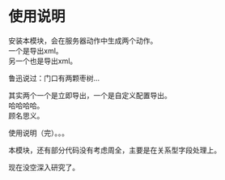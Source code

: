 # 使用说明

安装本模块，会在服务器动作中生成两个动作。  
一个是导出xml。  
另一个也是导出xml。  

鲁迅说过：门口有两颗枣树...  

其实两个一个是立即导出，一个是自定义配置导出。  
哈哈哈哈。  
顾名思义。

使用说明（完）。。。

本模块，还有部分代码没有考虑周全，主要是在关系型字段处理上。

现在没空深入研究了。